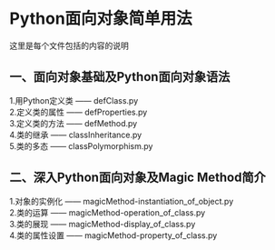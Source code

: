 # Python面向对象简单用法
这里是每个文件包括的内容的说明
## 一、面向对象基础及Python面向对象语法
1.用Python定义类 —— defClass.py  
2.定义类的属性 —— defProperties.py  
3.定义类的方法 —— defMethod.py  
4.类的继承 —— classInheritance.py  
5.类的多态 —— classPolymorphism.py  
## 二、深入Python面向对象及Magic Method简介
1.对象的实例化 —— magicMethod-instantiation_of_object.py  
2.类的运算 —— magicMethod-operation_of_class.py  
3.类的展现 —— magicMethod-display_of_class.py  
4.类的属性设置 —— magicMethod-property_of_class.py
